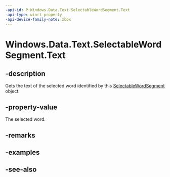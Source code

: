```yaml
---
-api-id: P:Windows.Data.Text.SelectableWordSegment.Text
-api-type: winrt property
-api-device-family-note: xbox
---
```


<!-- Property syntax
public string Text { get; }
-->

# Windows.Data.Text.SelectableWordSegment.Text

## -description
Gets the text of the selected word identified by this [SelectableWordSegment](selectablewordsegment.md) object.

## -property-value
The selected word.

## -remarks

## -examples

## -see-also
